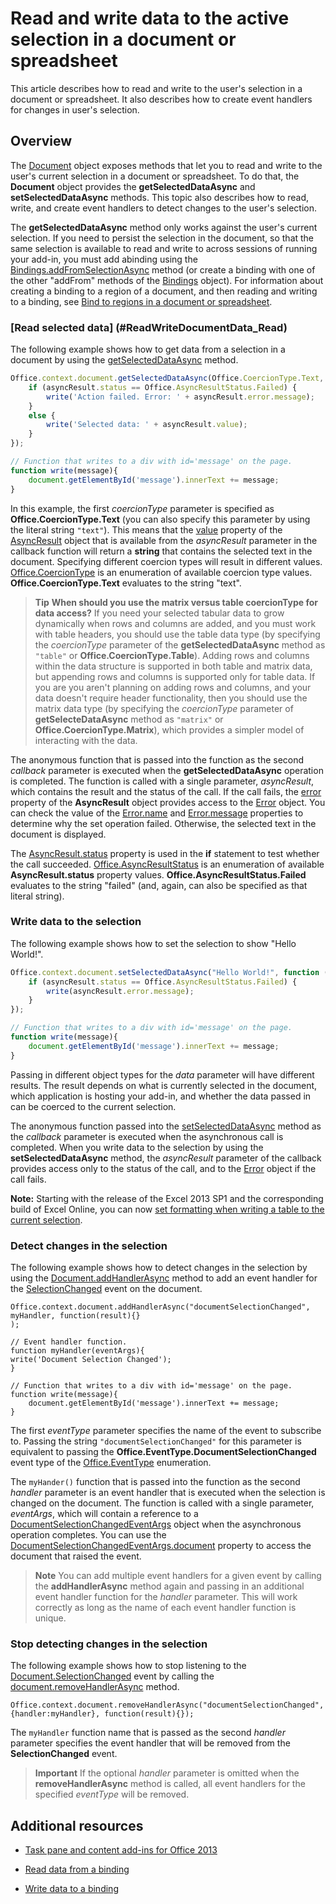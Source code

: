 
# Read and write data to the active selection in a document or spreadsheet
This article describes how to read and write to the user's selection in a document or spreadsheet. It also describes how to create event handlers for changes in user's selection.



## Overview


The [Document](http://msdn.microsoft.com/en-us/library/f8859516-cc1f-4b20-a8f3-cee37a983e70%28Office.15%29.aspx) object exposes methods that let you to read and write to the user's current selection in a document or spreadsheet. To do that, the **Document** object provides the **getSelectedDataAsync** and **setSelectedDataAsync** methods. This topic also describes how to read, write, and create event handlers to detect changes to the user's selection.

The  **getSelectedDataAsync** method only works against the user's current selection. If you need to persist the selection in the document, so that the same selection is available to read and write to across sessions of running your add-in, you must add abinding using the [Bindings.addFromSelectionAsync](http://msdn.microsoft.com/en-us/library/edc99214-e63e-43f2-9392-97ead42fc155.aspx) method (or create a binding with one of the other "addFrom" methods of the [Bindings](http://msdn.microsoft.com/en-us/library/09979e31-3bfb-45be-adda-0f7cc2db1fe1.aspx) object). For information about creating a binding to a region of a document, and then reading and writing to a binding, see [Bind to regions in a document or spreadsheet](../../docs/develop/bind-to-regions-in-a-document-or-spreadsheet.md).


### [Read selected data] (#ReadWriteDocumentData_Read)


The following example shows how to get data from a selection in a document by using the [getSelectedDataAsync](http://msdn.microsoft.com/en-us/library/f85ad02c-64f0-4b73-87f6-7f521b3afd69%28Office.15%29.aspx) method.


```js
Office.context.document.getSelectedDataAsync(Office.CoercionType.Text, function (asyncResult) {
    if (asyncResult.status == Office.AsyncResultStatus.Failed) {
        write('Action failed. Error: ' + asyncResult.error.message);
    }
    else {
        write('Selected data: ' + asyncResult.value);
    }
});

// Function that writes to a div with id='message' on the page.
function write(message){
    document.getElementById('message').innerText += message; 
}
```

In this example, the first  _coercionType_ parameter is specified as **Office.CoercionType.Text** (you can also specify this parameter by using the literal string `"text"`). This means that the [value](http://msdn.microsoft.com/en-us/library/453a4b43-0fdc-4ea9-967a-c033fab31507%28Office.15%29.aspx) property of the [AsyncResult](http://msdn.microsoft.com/en-us/library/540c114f-0398-425c-baf3-7363f2f6bc47%28Office.15%29.aspx) object that is available from the _asyncResult_ parameter in the callback function will return a **string** that contains the selected text in the document. Specifying different coercion types will result in different values. [Office.CoercionType](http://msdn.microsoft.com/en-us/library/735eaab6-5e31-4bc2-add5-9d378900a31b%28Office.15%29.aspx) is an enumeration of available coercion type values. **Office.CoercionType.Text** evaluates to the string "text".


 >**Tip**   **When should you use the matrix versus table coercionType for data access?** If you need your selected tabular data to grow dynamically when rows and columns are added, and you must work with table headers, you should use the table data type (by specifying the _coercionType_ parameter of the **getSelectedDataAsync** method as `"table"` or **Office.CoercionType.Table**). Adding rows and columns within the data structure is supported in both table and matrix data, but appending rows and columns is supported only for table data. If you are you aren't planning on adding rows and columns, and your data doesn't require header functionality, then you should use the matrix data type (by specifying the  _coercionType_ parameter of **getSelecteDataAsync** method as `"matrix"` or **Office.CoercionType.Matrix**), which provides a simpler model of interacting with the data.

The anonymous function that is passed into the function as the second  _callback_ parameter is executed when the **getSelectedDataAsync** operation is completed. The function is called with a single parameter, _asyncResult_, which contains the result and the status of the call. If the call fails, the [error](http://msdn.microsoft.com/en-us/library/51c46d36-972d-4d82-91aa-da99cbeb8d4f%28Office.15%29.aspx) property of the **AsyncResult** object provides access to the [Error](http://msdn.microsoft.com/en-us/library/36d1d048-b888-4bb5-9321-d340bcbc86f4%28Office.15%29.aspx) object. You can check the value of the [Error.name](http://msdn.microsoft.com/en-us/library/b76aaafd-bb34-4853-b29d-67adb1111b37%28Office.15%29.aspx) and [Error.message](http://msdn.microsoft.com/en-us/library/594e168e-4fdf-4e80-ba7e-4856a4a8ea5f%28Office.15%29.aspx) properties to determine why the set operation failed. Otherwise, the selected text in the document is displayed.

The [AsyncResult.status](http://msdn.microsoft.com/en-us/library/eec9c712-79eb-4365-88a1-6d77649727c1%28Office.15%29.aspx) property is used in the **if** statement to test whether the call succeeded. [Office.AsyncResultStatus](http://msdn.microsoft.com/en-us/library/e2652105-03e8-4771-a985-e66c661fe3ea%28Office.15%29.aspx) is an enumeration of available **AsyncResult.status** property values. **Office.AsyncResultStatus.Failed** evaluates to the string "failed" (and, again, can also be specified as that literal string).


### Write data to the selection


The following example shows how to set the selection to show "Hello World!".


```js
Office.context.document.setSelectedDataAsync("Hello World!", function (asyncResult) {
    if (asyncResult.status == Office.AsyncResultStatus.Failed) {
        write(asyncResult.error.message);
    }
});

// Function that writes to a div with id='message' on the page.
function write(message){
    document.getElementById('message').innerText += message; 
}
```

Passing in different object types for the  _data_ parameter will have different results. The result depends on what is currently selected in the document, which application is hosting your add-in, and whether the data passed in can be coerced to the current selection.

The anonymous function passed into the [setSelectedDataAsync](http://msdn.microsoft.com/en-us/library/998f38dc-83bd-4659-a759-4758c632a6ef%28Office.15%29.aspx) method as the _callback_ parameter is executed when the asynchronous call is completed. When you write data to the selection by using the **setSelectedDataAsync** method, the _asyncResult_ parameter of the callback provides access only to the status of the call, and to the [Error](http://msdn.microsoft.com/en-us/library/36d1d048-b888-4bb5-9321-d340bcbc86f4%28Office.15%29.aspx) object if the call fails.

 **Note:** Starting with the release of the Excel 2013 SP1 and the corresponding build of Excel Online, you can now [set formatting when writing a table to the current selection](../../docs/develop/format-tables-in-add-ins-for-excel.md).


### Detect changes in the selection


The following example shows how to detect changes in the selection by using the [Document.addHandlerAsync](http://msdn.microsoft.com/en-us/library/8b2ec6c4-0983-4f5e-abd9-16f15b4fc87b%28Office.15%29.aspx) method to add an event handler for the [SelectionChanged](http://msdn.microsoft.com/en-us/library/4cbc527c-a1d5-4fb0-b6db-28cc40c5d5e2%28Office.15%29.aspx) event on the document.


```
Office.context.document.addHandlerAsync("documentSelectionChanged", myHandler, function(result){} 
);

// Event handler function.
function myHandler(eventArgs){
write('Document Selection Changed');
}

// Function that writes to a div with id='message' on the page.
function write(message){
    document.getElementById('message').innerText += message; 
}
```

The first  _eventType_ parameter specifies the name of the event to subscribe to. Passing the string `"documentSelectionChanged"` for this parameter is equivalent to passing the **Office.EventType.DocumentSelectionChanged** event type of the [Office.EventType](http://msdn.microsoft.com/en-us/library/82c79659-52da-48b0-92a9-831226eb9a7f%28Office.15%29.aspx) enumeration.

The  `myHander()` function that is passed into the function as the second _handler_ parameter is an event handler that is executed when the selection is changed on the document. The function is called with a single parameter, _eventArgs_, which will contain a reference to a [DocumentSelectionChangedEventArgs](http://msdn.microsoft.com/en-us/library/283f2d97-2595-444b-86a6-286efd77f638%28Office.15%29.aspx) object when the asynchronous operation completes. You can use the [DocumentSelectionChangedEventArgs.document](http://msdn.microsoft.com/en-us/library/12974085-c146-45ff-aede-70e247d8426f%28Office.15%29.aspx) property to access the document that raised the event.


 >**Note**  You can add multiple event handlers for a given event by calling the  **addHandlerAsync** method again and passing in an additional event handler function for the _handler_ parameter. This will work correctly as long as the name of each event handler function is unique.


### Stop detecting changes in the selection


The following example shows how to stop listening to the [Document.SelectionChanged](http://msdn.microsoft.com/en-us/library/4cbc527c-a1d5-4fb0-b6db-28cc40c5d5e2%28Office.15%29.aspx) event by calling the [document.removeHandlerAsync](http://msdn.microsoft.com/en-us/library/47e0b00f-e301-4f21-836d-aeac783c42e0%28Office.15%29.aspx) method.


```
Office.context.document.removeHandlerAsync("documentSelectionChanged", {handler:myHandler}, function(result){});
```

The  `myHandler` function name that is passed as the second _handler_ parameter specifies the event handler that will be removed from the **SelectionChanged** event.


 >**Important**  If the optional  _handler_ parameter is omitted when the **removeHandlerAsync** method is called, all event handlers for the specified _eventType_ will be removed.


## Additional resources



- [Task pane and content add-ins for Office 2013](../../docs/develop/task-pane-and-content-add-ins.md)
    
- [Read data from a binding](../../docs/develop/bind-to-regions-in-a-document-or-spreadsheet.md#BindRegions_Read)
    
- [Write data to a binding](../../docs/develop/bind-to-regions-in-a-document-or-spreadsheet.md#BindRegions_Write)
    
